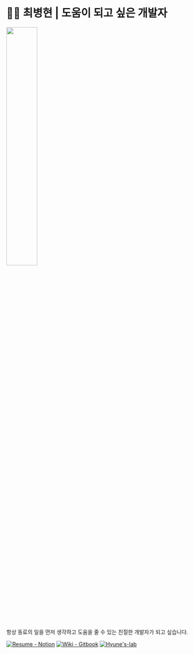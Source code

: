 # :ok_man:&nbsp;최병현 | 도움이 되고 싶은 개발자 

<img src="https://user-images.githubusercontent.com/55722186/202387388-ff1e580b-e2c3-47f6-bf3b-80a0980d9e6b.png"  width="40%" height="40%"/>

항상 동료의 일을 먼저 생각하고 도움을 줄 수 있는 친절한 개발자가 되고 싶습니다.

[![Resume - Notion](https://img.shields.io/static/v1?label=Notion&message=Resume&color=E16259&style=flat)](https://eastern-starflower-6ac.notion.site/203ddcc7f3d74e4e819acac3627d9e26) 
[![Wiki - Gitbook](https://img.shields.io/static/v1?label=Gitbook&message=Hyune's+Wiki&color=6366E0&style=flat)](https://hyune.gitbook.io/study-develop/)
[![Hyune's-lab](https://img.shields.io/static/v1?label=Github&message=Hyune's-lab&color=0DB46D&style=flat)](https://github.com/Hyune-s-lab)
